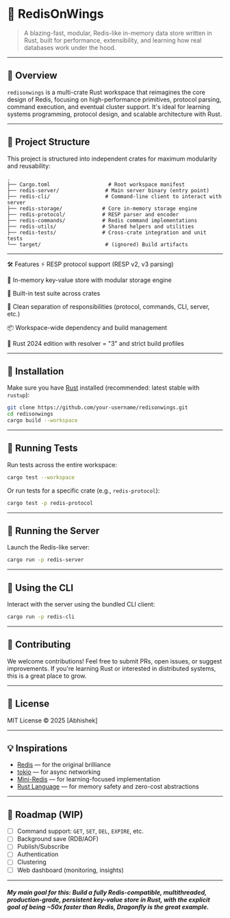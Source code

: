 # 🦀 RedisOnWings

> A blazing-fast, modular, Redis-like in-memory data store written in Rust, built for performance, extensibility, and learning how real databases work under the hood.

---

## 🚀 Overview

`redisonwings` is a multi-crate Rust workspace that reimagines the core design of Redis, focusing on high-performance primitives, protocol parsing, command execution, and eventual cluster support. It's ideal for learning systems programming, protocol design, and scalable architecture with Rust.

---

## 📁 Project Structure

This project is structured into independent crates for maximum modularity and reusability:

```text
.
├── Cargo.toml                   # Root workspace manifest
├── redis-server/               # Main server binary (entry point)
├── redis-cli/                  # Command-line client to interact with server
├── redis-storage/             # Core in-memory storage engine
├── redis-protocol/            # RESP parser and encoder
├── redis-commands/            # Redis command implementations
├── redis-utils/               # Shared helpers and utilities
├── redis-tests/               # Cross-crate integration and unit tests
└── target/                     # (ignored) Build artifacts

```

---

🛠 Features
⚡ RESP protocol support (RESP v2, v3 parsing)

🧠 In-memory key-value store with modular storage engine

🧪 Built-in test suite across crates

🧰 Clean separation of responsibilities (protocol, commands, CLI, server, etc.)

📦 Workspace-wide dependency and build management

🦺 Rust 2024 edition with resolver = "3" and strict build profiles

---

## 🔧 Installation

Make sure you have [Rust](https://rustup.rs) installed (recommended: latest stable with `rustup`):

```bash
git clone https://github.com/your-username/redisonwings.git
cd redisonwings
cargo build --workspace
```

---

## 🧪 Running Tests

Run tests across the entire workspace:

```bash
cargo test --workspace
```

Or run tests for a specific crate (e.g., `redis-protocol`):

```bash
cargo test -p redis-protocol
```

---

## 🧵 Running the Server

Launch the Redis-like server:

```bash
cargo run -p redis-server
```

---

## 💬 Using the CLI

Interact with the server using the bundled CLI client:

```bash
cargo run -p redis-cli
```

---

## 🤝 Contributing

We welcome contributions! Feel free to submit PRs, open issues, or suggest improvements. If you're learning Rust or interested in distributed systems, this is a great place to grow.

---

## 📜 License

MIT License © 2025 \[Abhishek]

---

## 💡 Inspirations

- [Redis](https://redis.io) — for the original brilliance
- [tokio](https://tokio.rs) — for async networking
- [Mini-Redis](https://github.com/tokio-rs/mini-redis) — for learning-focused implementation
- [Rust Language](https://www.rust-lang.org) — for memory safety and zero-cost abstractions

---

## 🧭 Roadmap (WIP)

- [ ] Command support: `GET`, `SET`, `DEL`, `EXPIRE`, etc.
- [ ] Background save (RDB/AOF)
- [ ] Publish/Subscribe
- [ ] Authentication
- [ ] Clustering
- [ ] Web dashboard (monitoring, insights)
---

##### My main goal for this: Build a fully Redis-compatible, multithreaded, production-grade, persistent key-value store in Rust, with the explicit goal of being ~50x faster than Redis, Dragonfly is the great example.
